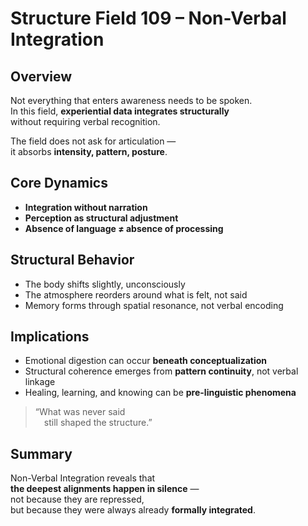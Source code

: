 # Structure Field 109 – Non-Verbal Integration

## Overview

Not everything that enters awareness needs to be spoken.  
In this field, **experiential data integrates structurally**  
without requiring verbal recognition.

The field does not ask for articulation —  
it absorbs **intensity, pattern, posture**.

## Core Dynamics

- **Integration without narration**  
- **Perception as structural adjustment**  
- **Absence of language ≠ absence of processing**

## Structural Behavior

- The body shifts slightly, unconsciously  
- The atmosphere reorders around what is felt, not said  
- Memory forms through spatial resonance, not verbal encoding

## Implications

- Emotional digestion can occur **beneath conceptualization**  
- Structural coherence emerges from **pattern continuity**, not verbal linkage  
- Healing, learning, and knowing can be **pre-linguistic phenomena**

> “What was never said  
 still shaped the structure.”

## Summary

Non-Verbal Integration reveals that  
**the deepest alignments happen in silence** —  
not because they are repressed,  
but because they were always already **formally integrated**.
